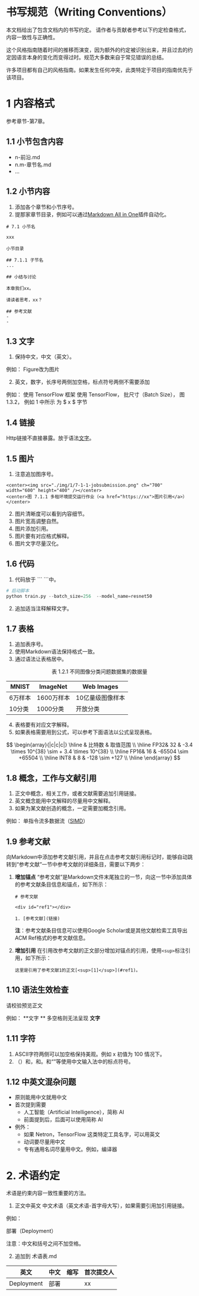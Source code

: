# 书写规范（Writing Conventions）

本文档给出了包含文档内的书写约定。
请作者与贡献者参考以下约定检查格式，内容一致性与正确性。

这个风格指南随着时间的推移而演变，因为额外的约定被识别出来，并且过去的约定因语言本身的变化而变得过时。规范大多数来自于常见错误的总结。

许多项目都有自己的风格指南。如果发生任何冲突，此类特定于项目的指南优先于该项目。

# 1 内容格式

参考章节-第7章。

## 1.1 小节包含内容

- n-前沿.md
- n.m-章节名.md
- ...

## 1.2 小节内容

1. 添加各个章节和小节序号。
2. 提那家章节目录，例如可以通过[Markdown All in One](https://marketplace.visualstudio.com/items?itemName=yzhang.markdown-all-in-one)插件自动化。
```
# 7.1 小节名

xxx

小节目录

## 7.1.1 子节名
...

## 小结与讨论

本章我们xx。

请读者思考，xx？

## 参考文献
-
-
```

## 1.3 文字

1. 保持中文，中文（英文）。

例如：
Figure改为图片

2. 英文，数字，长序号两侧加空格，标点符号两侧不需要添加
   
例如：
使用 TensorFlow 框架
使用 TensorFlow， 
批尺寸（Batch Size），
图 1.3.2，
例如 1 中所示
为 $ x $ 字节

## 1.4 链接

Http链接不直接暴露。放于语法[文字](链接中)。

## 1.5 图片

1. 注意追加图序号。
```
<center><img src="./img/1/7-1-1-jobsubmission.png" ch="700" width="600" height="400" /></center>
<center>图 7.1.1 多租环境提交运行作业（<a href="https://xx">图片引用</a>）</center>
```
2. 图片清晰度可以看到内容细节。
3. 图片宽高调整自然。
4. 图片添加引用。
5. 图片要有对应格式解释。
6. 图片文字尽量汉化。

## 1.6 代码

1. 代码放于 \``` \```中。
```python
# 启动脚本
python train.py --batch_size=256  --model_name=resnet50
```
2. 追加适当注释解释文字。

## 1.7 表格

1. 追加表序号。
2. 使用Markdown语法保持格式一致。
3. 通过语法让表格居中。
<center>表 1.2.1 不同图像分类问题数据集的数据量</center>

|MNIST|ImageNet|Web Images|
|---|---|---|
|6万样本|1600万样本|10亿量级图像样本|
|10分类|1000分类|开放分类|

4. 表格要有对应文字解释。
5. 如果表格需要用到公式，可以参考下面语法以公式呈现表格。

$$
\begin{array}{|c|c|c|}
    \hline
    & 比特数 & 取值范围 \\
    \hline
    FP32& 32 & -3.4 \times 10^{38} \sim + 3.4 \times 10^{38} \\
    \hline
    FP16& 16 & -65504 \sim +65504 \\
    \hline
    INT8 & 8 & -128 \sim +127 \\
    \hline
\end{array}
$$

## 1.8 概念，工作与文献引用

1. 正文中概念，相关工作，或者文献需要追加引用链接。
2. 英文概念能用中文解释的尽量用中文解释。
3. 如果为某文献创造的概念，一定需要加概念引用。

例如：
单指令流多数据流（[SIMD](https://en.wikipedia.org/wiki/Single_instruction,_multiple_data)）

## 1.9 参考文献

向Markdown中添加参考文献引用，并且在点击参考文献引用标记时，能够自动跳转到“参考文献”一节中参考文献的详细条目，需要以下两步：

1. **增加锚点**
   “参考文献”是Markdown文件末尾独立的一节，向这一节中添加具体的参考文献条目信息和锚点，如下所示：
   ```text
   # 参考文献
   
   <div id="ref1"></div>
   
   1. [参考文献](链接)
   ```
   
   **注**：参考文献条目信息可以使用Google Scholar或是其他文献检索工具导出ACM Ref格式的参考文献信息。

2. **增加引用**
   在引用改参考文献的正文部分增加对锚点的引用，使用`<sup>`标注引用，如下所示：
   ```text
   这里是引用了参考文献1的正文[<sup>[1]</sup>](#ref1)。
   ```

## 1.10 语法生效检查

请校验预览正文

例如：
**文字 ** 多空格则无法呈现
**文字**

## 1.11 字符

1. ASCII字符两侧可以加空格保持美观。例如 x 初值为 100 情况下。
2. （）和，和。和“”等使用中文输入法中的标点符号。

## 1.12 中英文混杂问题

- 原则能用中文就用中文
- 首次提到需要
  - 人工智能（Artificial Intelligence），简称 AI
  - 前面提到后，后面可以使用简称 AI
- 例外：
  - 如果 Netron，TensorFlow 这类特定工具名字，可以用英文 
  - 动词要尽量用中文
  - 专有通用名词尽量用中文。例如，编译器
  
# 2. 术语约定

术语是约束内容一致性重要的方法。

1. 正文中英文 中文术语（英文术语-首字母大写），如果需要引用加引用链接。

例如：

部署（Deployment）

注意：中文和括号之间不加空格。

2. 追加到 术语表.md

|英文|中文|缩写|首次提交人|
|---|---|---|---|
|Deployment|部署||xx|

